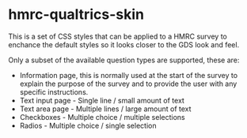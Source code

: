 # hmrc-qualtrics-skin

This is a set of CSS styles that can be applied to a HMRC survey to enchance the default styles so it looks closer to the GDS look and feel.

Only a subset of the available question types are supported, these are:

* Information page, this is normally used at the start of the survey to explain the purpose of the survey and to provide the user with any specific instructions.
* Text input page - Single line / small amount of text
* Text area page - Multiple lines / large amount of text
* Checkboxes - Multiple choice / multiple selections
* Radios - Multiple choice / single selection
